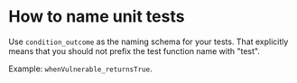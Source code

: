 # How to name unit tests

Use `condition_outcome` as the naming schema for your tests. That explicitly
means that you should not prefix the test function name with "test".

Example: `whenVulnerable_returnsTrue`.
